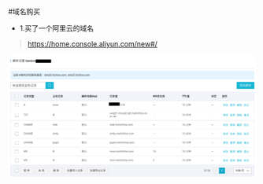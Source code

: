 #域名购买

* 1.买了一个阿里云的域名
>https://home.console.aliyun.com/new#/

![](/assets/ScreenShot2017-11-10_16.20.33.png)

